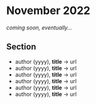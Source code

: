 # November 2022

*coming soon, eventually...*

## Section

+ author (yyyy), **title** &#8594; url
+ author (yyyy), **title** &#8594; url
+ author (yyyy), **title** &#8594; url
+ author (yyyy), **title** &#8594; url
+ author (yyyy), **title** &#8594; url
+ author (yyyy), **title** &#8594; url

